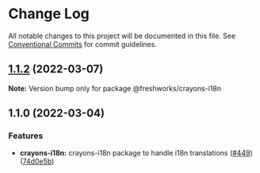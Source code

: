 # Change Log

All notable changes to this project will be documented in this file.
See [Conventional Commits](https://conventionalcommits.org) for commit guidelines.

## [1.1.2](https://github.com/freshworks/crayons/compare/@freshworks/crayons-i18n@1.1.1...@freshworks/crayons-i18n@1.1.2) (2022-03-07)

**Note:** Version bump only for package @freshworks/crayons-i18n





## 1.1.0 (2022-03-04)

### Features

- **crayons-i18n:** crayons-i18n package to handle i18n translations ([#449](https://github.com/freshworks/crayons/issues/449)) ([74d0e5b](https://github.com/freshworks/crayons/commit/74d0e5b2c95ef6571e47b5cf140008995332f5b4))
